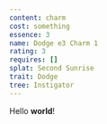 ```yaml
---
content: charm
cost: something
essence: 3
name: Dodge e3 Charm 1
rating: 3
requires: []
splat: Second Sunrise
trait: Dodge
tree: Instigator
---
```


Hello **world**!
